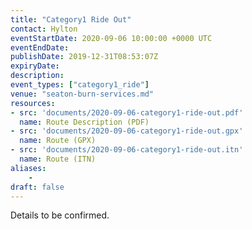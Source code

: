 ```yaml
---
title: "Category1 Ride Out"
contact: Hylton
eventStartDate: 2020-09-06 10:00:00 +0000 UTC
eventEndDate:
publishDate: 2019-12-31T08:53:07Z
expiryDate:
description:
event_types: ["category1_ride"] 
venue: "seaton-burn-services.md"
resources:
- src: 'documents/2020-09-06-category1-ride-out.pdf'
  name: Route Description (PDF)
- src: 'documents/2020-09-06-category1-ride-out.gpx'
  name: Route (GPX)
- src: 'documents/2020-09-06-category1-ride-out.itn'
  name: Route (ITN)
aliases:
    - 
draft: false
---
```


Details to be confirmed.